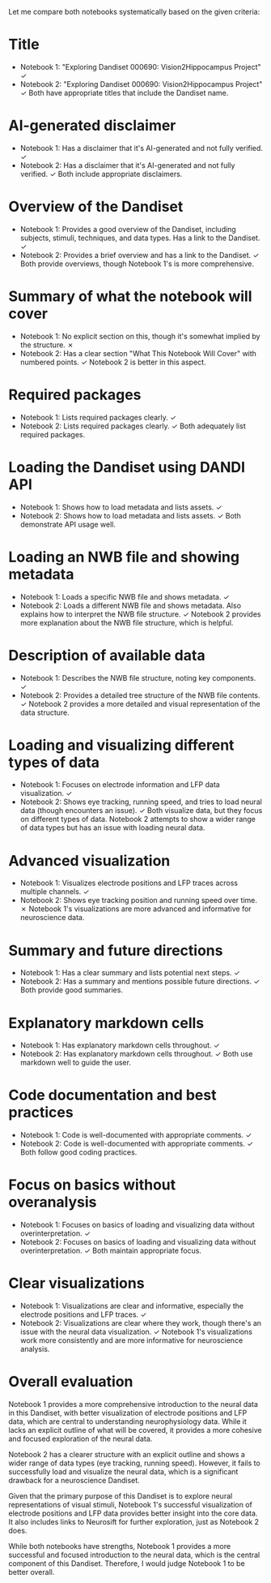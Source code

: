 Let me compare both notebooks systematically based on the given criteria:

# Title
- Notebook 1: "Exploring Dandiset 000690: Vision2Hippocampus Project" ✓
- Notebook 2: "Exploring Dandiset 000690: Vision2Hippocampus Project" ✓
Both have appropriate titles that include the Dandiset name.

# AI-generated disclaimer
- Notebook 1: Has a disclaimer that it's AI-generated and not fully verified. ✓
- Notebook 2: Has a disclaimer that it's AI-generated and not fully verified. ✓
Both include appropriate disclaimers.

# Overview of the Dandiset
- Notebook 1: Provides a good overview of the Dandiset, including subjects, stimuli, techniques, and data types. Has a link to the Dandiset. ✓
- Notebook 2: Provides a brief overview and has a link to the Dandiset. ✓
Both provide overviews, though Notebook 1's is more comprehensive.

# Summary of what the notebook will cover
- Notebook 1: No explicit section on this, though it's somewhat implied by the structure. ✗
- Notebook 2: Has a clear section "What This Notebook Will Cover" with numbered points. ✓
Notebook 2 is better in this aspect.

# Required packages
- Notebook 1: Lists required packages clearly. ✓
- Notebook 2: Lists required packages clearly. ✓
Both adequately list required packages.

# Loading the Dandiset using DANDI API
- Notebook 1: Shows how to load metadata and lists assets. ✓
- Notebook 2: Shows how to load metadata and lists assets. ✓
Both demonstrate API usage well.

# Loading an NWB file and showing metadata
- Notebook 1: Loads a specific NWB file and shows metadata. ✓
- Notebook 2: Loads a different NWB file and shows metadata. Also explains how to interpret the NWB file structure. ✓
Notebook 2 provides more explanation about the NWB file structure, which is helpful.

# Description of available data
- Notebook 1: Describes the NWB file structure, noting key components. ✓
- Notebook 2: Provides a detailed tree structure of the NWB file contents. ✓
Notebook 2 provides a more detailed and visual representation of the data structure.

# Loading and visualizing different types of data
- Notebook 1: Focuses on electrode information and LFP data visualization. ✓
- Notebook 2: Shows eye tracking, running speed, and tries to load neural data (though encounters an issue). ✓
Both visualize data, but they focus on different types of data. Notebook 2 attempts to show a wider range of data types but has an issue with loading neural data.

# Advanced visualization
- Notebook 1: Visualizes electrode positions and LFP traces across multiple channels. ✓
- Notebook 2: Shows eye tracking position and running speed over time. ✗
Notebook 1's visualizations are more advanced and informative for neuroscience data.

# Summary and future directions
- Notebook 1: Has a clear summary and lists potential next steps. ✓
- Notebook 2: Has a summary and mentions possible future directions. ✓
Both provide good summaries.

# Explanatory markdown cells
- Notebook 1: Has explanatory markdown cells throughout. ✓
- Notebook 2: Has explanatory markdown cells throughout. ✓
Both use markdown well to guide the user.

# Code documentation and best practices
- Notebook 1: Code is well-documented with appropriate comments. ✓
- Notebook 2: Code is well-documented with appropriate comments. ✓
Both follow good coding practices.

# Focus on basics without overanalysis
- Notebook 1: Focuses on basics of loading and visualizing data without overinterpretation. ✓
- Notebook 2: Focuses on basics of loading and visualizing data without overinterpretation. ✓
Both maintain appropriate focus.

# Clear visualizations
- Notebook 1: Visualizations are clear and informative, especially the electrode positions and LFP traces. ✓
- Notebook 2: Visualizations are clear where they work, though there's an issue with the neural data visualization. ✓
Notebook 1's visualizations work more consistently and are more informative for neuroscience analysis.

# Overall evaluation
Notebook 1 provides a more comprehensive introduction to the neural data in this Dandiset, with better visualization of electrode positions and LFP data, which are central to understanding neurophysiology data. While it lacks an explicit outline of what will be covered, it provides a more cohesive and focused exploration of the neural data.

Notebook 2 has a clearer structure with an explicit outline and shows a wider range of data types (eye tracking, running speed). However, it fails to successfully load and visualize the neural data, which is a significant drawback for a neuroscience Dandiset.

Given that the primary purpose of this Dandiset is to explore neural representations of visual stimuli, Notebook 1's successful visualization of electrode positions and LFP data provides better insight into the core data. It also includes links to Neurosift for further exploration, just as Notebook 2 does.

While both notebooks have strengths, Notebook 1 provides a more successful and focused introduction to the neural data, which is the central component of this Dandiset. Therefore, I would judge Notebook 1 to be better overall.